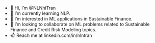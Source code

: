 - 👋 Hi, I’m @NLNhiTran
- 👀 I’m currently learning NLP. 
- 🌱 I’m interested in ML applications in Sustainable Finance.
- 💞️ I’m looking to collaborate on ML problems related to Sustainable Finance and Credit Risk Modeling topics.
- 📫 Reach me at linkedin.com/in/nlntran
<!---
NLNhiTran/NLNhiTran is a ✨ special ✨ repository because its `README.md` (this file) appears on your GitHub profile.
You can click the Preview link to take a look at your changes.
--->
